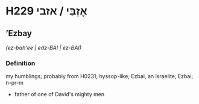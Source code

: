 # H229 אֶזְבַּי / אזבי

## ʼEzbay

_(ez-bah'ee | edz-BAI | ez-BAI)_

### Definition

my humblings; probably from H0231; hyssop-like; Ezbai, an Israelite; Ezbai; n-pr-m

- father of one of David's mighty men
